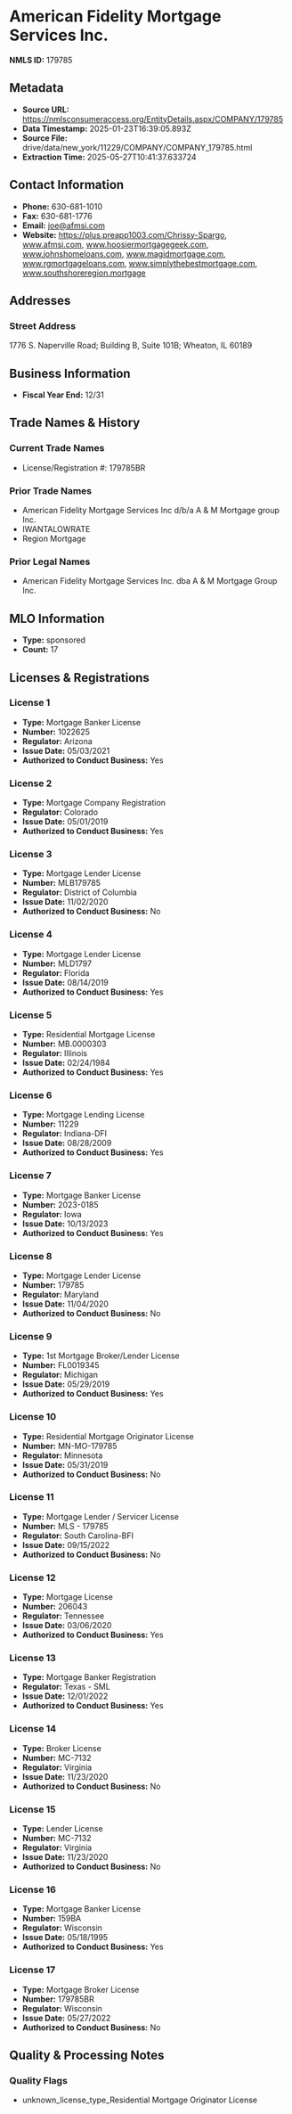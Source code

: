 # American Fidelity Mortgage Services Inc.

**NMLS ID:** 179785

## Metadata
- **Source URL:** https://nmlsconsumeraccess.org/EntityDetails.aspx/COMPANY/179785
- **Data Timestamp:** 2025-01-23T16:39:05.893Z
- **Source File:** drive/data/new_york/11229/COMPANY/COMPANY_179785.html
- **Extraction Time:** 2025-05-27T10:41:37.633724

## Contact Information
- **Phone:** 630-681-1010
- **Fax:** 630-681-1776
- **Email:** joe@afmsi.com
- **Website:** https://plus.preapp1003.com/Chrissy-Spargo, www.afmsi.com, www.hoosiermortgagegeek.com, www.johnshomeloans.com, www.magidmortgage.com, www.rgmortgageloans.com, www.simplythebestmortgage.com, www.southshoreregion.mortgage

## Addresses
### Street Address
1776 S. Naperville Road; Building B, Suite 101B; Wheaton, IL 60189

## Business Information
- **Fiscal Year End:** 12/31

## Trade Names & History
### Current Trade Names
- License/Registration #: 179785BR

### Prior Trade Names
- American Fidelity Mortgage Services Inc d/b/a A & M Mortgage group Inc.
- IWANTALOWRATE
- Region Mortgage

### Prior Legal Names
- American Fidelity Mortgage Services Inc. dba A & M Mortgage Group Inc.

## MLO Information
- **Type:** sponsored
- **Count:** 17

## Licenses & Registrations

### License 1
- **Type:** Mortgage Banker License
- **Number:** 1022625
- **Regulator:** Arizona
- **Issue Date:** 05/03/2021
- **Authorized to Conduct Business:** Yes

### License 2
- **Type:** Mortgage Company Registration
- **Regulator:** Colorado
- **Issue Date:** 05/01/2019
- **Authorized to Conduct Business:** Yes

### License 3
- **Type:** Mortgage Lender License
- **Number:** MLB179785
- **Regulator:** District of Columbia
- **Issue Date:** 11/02/2020
- **Authorized to Conduct Business:** No

### License 4
- **Type:** Mortgage Lender License
- **Number:** MLD1797
- **Regulator:** Florida
- **Issue Date:** 08/14/2019
- **Authorized to Conduct Business:** Yes

### License 5
- **Type:** Residential Mortgage License
- **Number:** MB.0000303
- **Regulator:** Illinois
- **Issue Date:** 02/24/1984
- **Authorized to Conduct Business:** Yes

### License 6
- **Type:** Mortgage Lending License
- **Number:** 11229
- **Regulator:** Indiana-DFI
- **Issue Date:** 08/28/2009
- **Authorized to Conduct Business:** Yes

### License 7
- **Type:** Mortgage Banker License
- **Number:** 2023-0185
- **Regulator:** Iowa
- **Issue Date:** 10/13/2023
- **Authorized to Conduct Business:** Yes

### License 8
- **Type:** Mortgage Lender License
- **Number:** 179785
- **Regulator:** Maryland
- **Issue Date:** 11/04/2020
- **Authorized to Conduct Business:** No

### License 9
- **Type:** 1st Mortgage Broker/Lender License
- **Number:** FL0019345
- **Regulator:** Michigan
- **Issue Date:** 05/29/2019
- **Authorized to Conduct Business:** Yes

### License 10
- **Type:** Residential Mortgage Originator License
- **Number:** MN-MO-179785
- **Regulator:** Minnesota
- **Issue Date:** 05/31/2019
- **Authorized to Conduct Business:** No

### License 11
- **Type:** Mortgage Lender / Servicer License
- **Number:** MLS - 179785
- **Regulator:** South Carolina-BFI
- **Issue Date:** 09/15/2022
- **Authorized to Conduct Business:** No

### License 12
- **Type:** Mortgage License
- **Number:** 206043
- **Regulator:** Tennessee
- **Issue Date:** 03/06/2020
- **Authorized to Conduct Business:** Yes

### License 13
- **Type:** Mortgage Banker Registration
- **Regulator:** Texas - SML
- **Issue Date:** 12/01/2022
- **Authorized to Conduct Business:** Yes

### License 14
- **Type:** Broker License
- **Number:** MC-7132
- **Regulator:** Virginia
- **Issue Date:** 11/23/2020
- **Authorized to Conduct Business:** No

### License 15
- **Type:** Lender License
- **Number:** MC-7132
- **Regulator:** Virginia
- **Issue Date:** 11/23/2020
- **Authorized to Conduct Business:** No

### License 16
- **Type:** Mortgage Banker License
- **Number:** 159BA
- **Regulator:** Wisconsin
- **Issue Date:** 05/18/1995
- **Authorized to Conduct Business:** Yes

### License 17
- **Type:** Mortgage Broker License
- **Number:** 179785BR
- **Regulator:** Wisconsin
- **Issue Date:** 05/27/2022
- **Authorized to Conduct Business:** No

## Quality & Processing Notes
### Quality Flags
- unknown_license_type_Residential Mortgage Originator License
